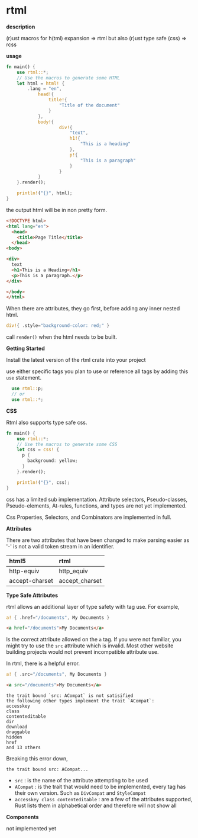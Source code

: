 # rtml

__**description**__

(r)ust macros for h(tml) expansion => rtml
but also (r)ust type safe (css) => rcss

__**usage**__

```rust
fn main() {
    use rtml::*;
    // Use the macros to generate some HTML
    let html = html! {
        .lang = "en",
            head!{
                title!{
                    "Title of the document"
                }
            },
            body!{
                    div!{
                        "text",
                        h1!{
                            "This is a heading"
                        },
                        p!{
                            "This is a paragraph"
                        }
                    }
            }
    }.render();

    println!("{}", html);
}
```

the output html will be in non pretty form.

```html
<!DOCTYPE html>
<html lang="en">
  <head>
    <title>Page Title</title>
  </head>
<body>

<div>
  text
  <h1>This is a Heading</h1>
  <p>This is a paragraph.</p>
</div>

</body>
</html> 
```

When there are attributes, they go first, before adding any inner nested html.

```rust
div!{ .style="background-color: red;" }
```

call `render()` when the html needs to be built.

__**Getting Started**__

Install the latest version of the rtml crate into your project

use either specific tags you plan to use or reference all tags by adding this `use` statement.

```rust
  use rtml::p;  
  // or 
  use rtml::*;
```

__**CSS**__

Rtml also supports type safe css.
```rust
fn main() {
    use rtml::*;
    // Use the macros to generate some CSS
    let css = css! {
      p {
        background: yellow;
      }
    }.render();

    println!("{}", css);
}
```

css has a limited sub implementation. Attribute selectors, Pseudo-classes, Pseudo-elements, At-rules, functions, and types are not yet implemented.

Css Properties, Selectors, and Combinators are implemented in full.


__**Attributes**__

There are two attributes that have been changed to make parsing easier as '-' is not a valid token stream in an identifier. 

| html5 | rtml |
|:------|:-----|
| http-equiv | http_equiv |
| accept-charset | accept_charset |

__**Type Safe Attributes**__

rtml allows an additional layer of type safety with tag use. For example,

```rust
a! { .href="/documents", My Documents }
```
```html
<a href="/documents">My Documents</a>
```
Is the correct attribute allowed on the `a` tag.
If you were not familiar, you might try to use the `src` attribute which is invalid. Most other website building projects would not prevent incompatible attribute use.

In rtml, there is a helpful error.

```rust
a! { .src="/documents", My Documents }
```

```html
<a src="/documents">My Documents</a>
```

```
the trait bound `src: ACompat` is not satisified
the following other types implement the trait `ACompat`:
accesskey
class
contenteditable
dir
download
draggable
hidden
href
and 13 others
``` 

Breaking this error down,

`the trait bound src: ACompat...`

- `src` : is the name of the attribute attempting to be used
- `ACompat` : is the trait that would need to be implemented, every tag has their own version. Such as `DivCompat` and `StyleCompat`
- `accesskey class contenteditable` : are a few of the attributes supported, Rust lists them in alphabetical order and therefore will not show all

__**Components**__

not implemented yet
